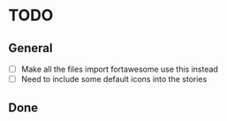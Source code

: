 # TODO

## General

- [ ] Make all the files import fortawesome use this instead
- [ ] Need to include some default icons into the stories

## Done
